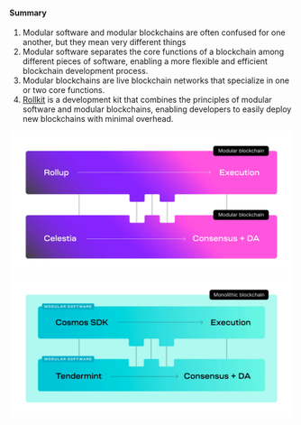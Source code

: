 #### Summary

1.  Modular software and modular blockchains are often confused for one another, but they mean very different things
2.  Modular software separates the core functions of a blockchain among different pieces of software, enabling a more flexible and efficient blockchain development process.
3.  Modular blockchains are live blockchain networks that specialize in one or two core functions.
4.  [Rollkit](https://github.com/rollkit/rollkit) is a development kit that combines the principles of modular software and modular blockchains, enabling developers to easily deploy new blockchains with minimal overhead.

![alt text](image-1.png)
![alt text](image-2.png)

